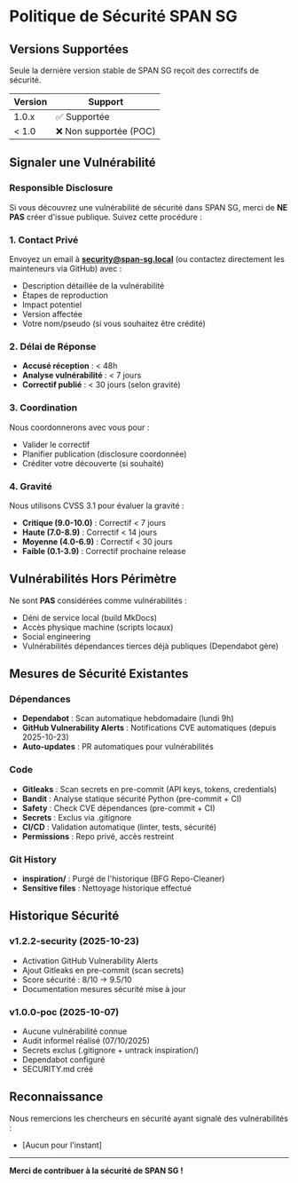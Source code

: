 # Politique de Sécurité SPAN SG

## Versions Supportées

Seule la dernière version stable de SPAN SG reçoit des correctifs de sécurité.

| Version | Support |
| ------- | ------- |
| 1.0.x   | ✅ Supportée |
| < 1.0   | ❌ Non supportée (POC) |

## Signaler une Vulnérabilité

### Responsible Disclosure

Si vous découvrez une vulnérabilité de sécurité dans SPAN SG, merci de **NE PAS** créer d'issue publique. Suivez cette procédure :

### 1. Contact Privé

Envoyez un email à **security@span-sg.local** (ou contactez directement les mainteneurs via GitHub) avec :
- Description détaillée de la vulnérabilité
- Étapes de reproduction
- Impact potentiel
- Version affectée
- Votre nom/pseudo (si vous souhaitez être crédité)

### 2. Délai de Réponse

- **Accusé réception** : < 48h
- **Analyse vulnérabilité** : < 7 jours
- **Correctif publié** : < 30 jours (selon gravité)

### 3. Coordination

Nous coordonnerons avec vous pour :
- Valider le correctif
- Planifier publication (disclosure coordonnée)
- Créditer votre découverte (si souhaité)

### 4. Gravité

Nous utilisons CVSS 3.1 pour évaluer la gravité :
- **Critique (9.0-10.0)** : Correctif < 7 jours
- **Haute (7.0-8.9)** : Correctif < 14 jours
- **Moyenne (4.0-6.9)** : Correctif < 30 jours
- **Faible (0.1-3.9)** : Correctif prochaine release

## Vulnérabilités Hors Périmètre

Ne sont **PAS** considérées comme vulnérabilités :
- Déni de service local (build MkDocs)
- Accès physique machine (scripts locaux)
- Social engineering
- Vulnérabilités dépendances tierces déjà publiques (Dependabot gère)

## Mesures de Sécurité Existantes

### Dépendances
- **Dependabot** : Scan automatique hebdomadaire (lundi 9h)
- **GitHub Vulnerability Alerts** : Notifications CVE automatiques (depuis 2025-10-23)
- **Auto-updates** : PR automatiques pour vulnérabilités

### Code
- **Gitleaks** : Scan secrets en pre-commit (API keys, tokens, credentials)
- **Bandit** : Analyse statique sécurité Python (pre-commit + CI)
- **Safety** : Check CVE dépendances (pre-commit + CI)
- **Secrets** : Exclus via .gitignore
- **CI/CD** : Validation automatique (linter, tests, sécurité)
- **Permissions** : Repo privé, accès restreint

### Git History
- **inspiration/** : Purgé de l'historique (BFG Repo-Cleaner)
- **Sensitive files** : Nettoyage historique effectué

## Historique Sécurité

### v1.2.2-security (2025-10-23)
- Activation GitHub Vulnerability Alerts
- Ajout Gitleaks en pre-commit (scan secrets)
- Score sécurité : 8/10 → 9.5/10
- Documentation mesures sécurité mise à jour

### v1.0.0-poc (2025-10-07)
- Aucune vulnérabilité connue
- Audit informel réalisé (07/10/2025)
- Secrets exclus (.gitignore + untrack inspiration/)
- Dependabot configuré
- SECURITY.md créé

## Reconnaissance

Nous remercions les chercheurs en sécurité ayant signalé des vulnérabilités :
- [Aucun pour l'instant]

---

**Merci de contribuer à la sécurité de SPAN SG !**
